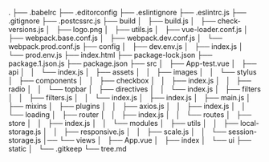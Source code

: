 .
├── .babelrc
├── .editorconfig
├── .eslintignore
├── .eslintrc.js
├── .gitignore
├── .postcssrc.js
├── build
│   ├── build.js
│   ├── check-versions.js
│   ├── logo.png
│   ├── utils.js
│   ├── vue-loader.conf.js
│   ├── webpack.base.conf.js
│   ├── webpack.dev.conf.js
│   └── webpack.prod.conf.js
├── config
│   ├── dev.env.js
│   ├── index.js
│   └── prod.env.js
├── index.html
├── package-lock.json
├── package.1.json.js
├── package.json
├── src
│   ├── App-test.vue
│   ├── api
│   │   └── index.js
│   ├── assets
│   │   ├── images
│   │   └── stylus
│   ├── components
│   │   ├── checkbox
│   │   ├── index.js
│   │   ├── radio
│   │   └── topbar
│   ├── directives
│   │   └── index.js
│   ├── filters
│   │   ├── filters.js
│   │   └── index.js
│   ├── index.js
│   ├── main.js
│   ├── mixins
│   ├── plugins
│   │   ├── axios.js
│   │   ├── index.js
│   │   └── loading
│   ├── router
│   │   ├── index.js
│   │   └── routes
│   ├── store
│   │   ├── index.js
│   │   └── modules
│   ├── utils
│   │   ├── local-storage.js
│   │   ├── responsive.js
│   │   ├── scale.js
│   │   └── session-storage.js
│── └── views
│       ├── App.vue
│       ├── index
│       └── ui
├── static
│   └── .gitkeep
└── tree.md